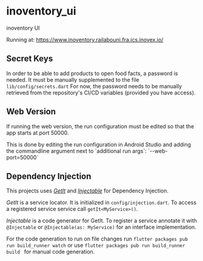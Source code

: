 # inoventory_ui

inoventory UI

Running at: https://www.inoventory.railabouni.fra.ics.inovex.io/

## Secret Keys
In order to be able to add products to open food facts, a password is needed. 
It must be manually supplemented to the file `lib/config/secrets.dart`
For now, the password needs to be manually retrieved from the repository's CI/CD variables (provided you have access).

## Web Version

If running the web version, the run configuration must be edited so that the app starts at port 50000. 

This is done by editing the run configuration in Android Studio and adding the commandline argument next to ´additional run args´:
´--web-port=50000´


## Dependency Injection
This projects uses [*GetIt*](https://pub.dev/packages/get_it) and [*Injectable*](https://pub.dev/packages/injectable) for Dependency Injection.

*GetIt* is a service locator. It is initialized in `config/injection.dart`. To access a registered service service call `getIt<MyService>()`.

*Injectable* is a code generator for GetIt. To register a service annotate it with `@Injectable` or `@Injectable(as: MyService)` for an interface implementation.

For the code generation to run on file changes run
`flutter packages pub run build_runner watch`
or use
`flutter packages pub run build_runner build `
for manual code generation.

